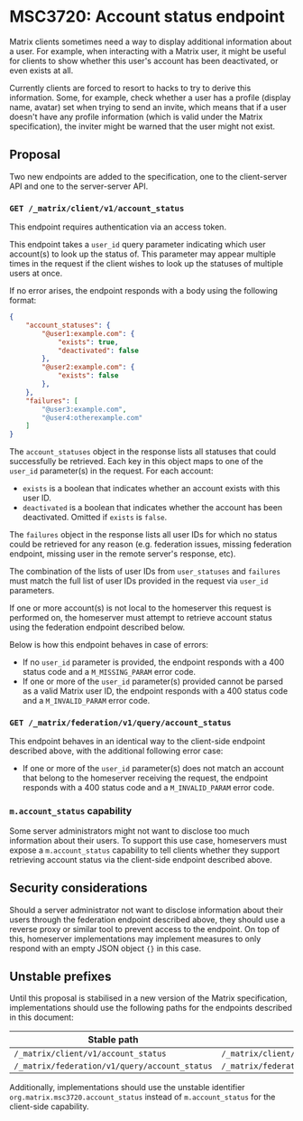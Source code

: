 # MSC3720: Account status endpoint

Matrix clients sometimes need a way to display additional information about a
user. For example, when interacting with a Matrix user, it might be useful for
clients to show whether this user's account has been deactivated, or even exists
at all.

Currently clients are forced to resort to hacks to try to derive this
information. Some, for example, check whether a user has a profile (display
name, avatar) set when trying to send an invite, which means that if a user
doesn't have any profile information (which is valid under the Matrix
specification), the inviter might be warned that the user might not exist.

## Proposal

Two new endpoints are added to the specification, one to the client-server API
and one to the server-server API.

### `GET /_matrix/client/v1/account_status`

This endpoint requires authentication via an access token.

This endpoint takes a `user_id` query parameter indicating which user account(s)
to look up the status of. This parameter may appear multiple times in the
request if the client wishes to look up the statuses of multiple users at once.

If no error arises, the endpoint responds with a body using the following
format:

```json
{
    "account_statuses": {
        "@user1:example.com": {
            "exists": true,
            "deactivated": false
        },
        "@user2:example.com": {
            "exists": false
        },
    },
    "failures": [
        "@user3:example.com",
        "@user4:otherexample.com"
    ]
}
```

The `account_statuses` object in the response lists all statuses that could
successfully be retrieved. Each key in this object maps to one of the `user_id`
parameter(s) in the request. For each account:

* `exists` is a boolean that indicates whether an account exists with this user
  ID.
* `deactivated` is a boolean that indicates whether the account has been
  deactivated. Omitted if `exists` is `false`.

The `failures` object in the response lists all user IDs for which no status
could be retrieved for any reason (e.g. federation issues, missing federation
endpoint, missing user in the remote server's response, etc).

The combination of the lists of user IDs from `user_statuses` and `failures`
must match the full list of user IDs provided in the request via `user_id`
parameters.

If one or more account(s) is not local to the homeserver this request is
performed on, the homeserver must attempt to retrieve account status using the
federation endpoint described below.

Below is how this endpoint behaves in case of errors:

* If no `user_id` parameter is provided, the endpoint responds with a 400 status
  code and a `M_MISSING_PARAM` error code.
* If one or more of the `user_id` parameter(s) provided cannot be parsed as a
  valid Matrix user ID, the endpoint responds with a 400 status code and a
  `M_INVALID_PARAM` error code.

### `GET /_matrix/federation/v1/query/account_status`

This endpoint behaves in an identical way to the client-side endpoint described
above, with the additional following error case:

* If one or more of the `user_id` parameter(s) does not match an account that
  belong to the homeserver receiving the request, the endpoint responds with a
  400 status code and a `M_INVALID_PARAM` error code.

### `m.account_status` capability

Some server administrators might not want to disclose too much information about
their users. To support this use case, homeservers must expose a
`m.account_status` capability to tell clients whether they support retrieving
account status via the client-side endpoint described above.

## Security considerations

Should a server administrator not want to disclose information about their users
through the federation endpoint described above, they should use a reverse proxy
or similar tool to prevent access to the endpoint. On top of this, homeserver
implementations may implement measures to only respond with an empty JSON object
`{}` in this case.

## Unstable prefixes

Until this proposal is stabilised in a new version of the Matrix specification,
implementations should use the following paths for the endpoints described in
this document:

| Stable path                                   | Unstable path                                                          |
|-----------------------------------------------|------------------------------------------------------------------------|
| `/_matrix/client/v1/account_status`           | `/_matrix/client/unstable/org.matrix.msc3720/account_status`           |
| `/_matrix/federation/v1/query/account_status` | `/_matrix/federation/unstable/org.matrix.msc3720/query/account_status` |

Additionally, implementations should use the unstable identifier
`org.matrix.msc3720.account_status` instead of `m.account_status` for the
client-side capability.
